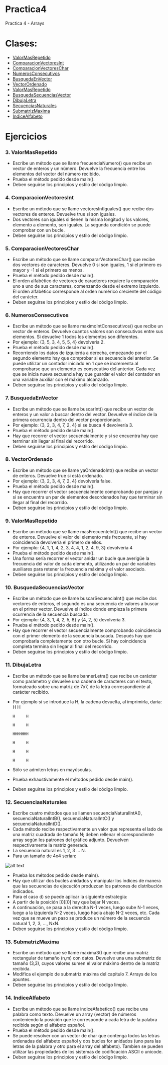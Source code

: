 # Practica4
Practica 4 - Arrays

# Clases:

- [ValorMasRepetido](https://github.com/DAM1Ignacio/Practica4#3-valormasrepetido)
- [ComparacionVectoresInt](https://github.com/DAM1Ignacio/Practica4#4-comparacionvectoresint)
- [ComparacionVectoresChar](https://github.com/DAM1Ignacio/Practica4#5-comparacionvectoreschar)
- [NumerosConsecutivos](https://github.com/DAM1Ignacio/Practica4#6-numerosconsecutivos)
- [BusquedaEnVector](https://github.com/DAM1Ignacio/Practica4#7-busquedaenvector)
- [VectorOrdenado](https://github.com/DAM1Ignacio/Practica4#8-vectorordenado)
- [ValorMasRepetido](https://github.com/DAM1Ignacio/Practica4#9-valormasrepetido)
- [BusquedaSecuenciasVector](https://github.com/DAM1Ignacio/Practica4#10-busquedasecuenciasvectora)
- [DibujaLetra](https://github.com/DAM1Ignacio/Practica4#11-dibujaletra)
- [SecuenciasNaturales](https://github.com/DAM1Ignacio/Practica4#12-secuenciasnaturales)
- [SubmatrizMaxima](https://github.com/DAM1Ignacio/Practica4#13-submatrizmaxima)
- [IndiceAlfabeto](https://github.com/DAM1Ignacio/Practica4#14-IndiceAlfabeto)


# Ejercicios
### 3. ValorMasRepetido
  - Escribe un método que se llame frecuenciaNumero() que recibe un vector de enteros y un número. Devuelve la frecuencia entre los elementos del vector del número recibido.
  - Prueba el método pedido desde main().
  - Deben seguirse los principios y estilo del código limpio.
    
### 4. ComparacionVectoresInt
  - Escribe un método que se llame vectoresIntIguales() que recibe dos vectores de enteros. Devuelve true si son iguales.
  - Dos vectores son iguales si tienen la misma longitud y los valores, elemento a elemento, son iguales. La segunda condición se puede comprobar con un bucle.
  - Deben seguirse los principios y estilo del código limpio.
### 5. ComparacionVectoresChar
  - Escribe un método que se llame compararVectoresChar() que recibe dos vectores de caracteres. Devuelve 0 si son iguales, 1 si el primero es mayor y -1 si el primero es menos.
  - Prueba el método pedido desde main().
  - El orden alfabético de vectores de caracteres requiere la comparación uno a uno de sus caracteres, comenzando desde el extremo izquierdo. El orden alfabético corresponde al orden numérico creciente del código del carácter.
  - Deben seguirse los principios y estilo del código limpio.
### 6. NumerosConsecutivos
  - Escribe un método que se llame maximoIntConsecutivos() que recibe un vector de enteros. Devuelve cuantos valores son consecutivos entre sus elementos. Si devuelve 1 todos los elementos son diferentes.
  - Por ejemplo: {3, 5, 3, 4, 5, 5, 4} devolvería 2.
  - Prueba el método pedido desde main().
  - Recorriendo los datos de izquierda a derecha, empezando por el segundo elemento hay que comprobar si es secuencia del anterior. Se puede utilizar un contador iniciado en 1 que se incrementa al comprobarse que un elemento es consecutivo del anterior. Cada vez que se inicia nueva secuencia hay que guardar el valor del contador en una variable auxiliar con el máximo alcanzado.
  - Deben seguirse los principios y estilo del código limpio.
### 7. BusquedaEnVector
  - Escribe un método que se llame buscarInt() que recibe un vector de enteros y un valor a buscar dentro del vector. Devuelve el índice de la primera ocurrencia dentro del vector proporcionado.
  - Por ejemplo: {3, 2, 3, 4, 7, 2, 4} si se busca 4 devolvería 3.
  - Prueba el método pedido desde main().
  - Hay que recorrer el vector secuencialmente y si se encuentra hay que terminar sin llegar al final del recorrido.
  - Deben seguirse los principios y estilo del código limpio.
### 8. VectorOrdenado
  - Escribe un método que se llame yaOrdenadoInt() que recibe un vector de enteros. Devuelve true si está ordenado.
  - Por ejemplo: {3, 2, 3, 4, 7, 2, 4} devolvería false.
  - Prueba el método pedido desde main().
  - Hay que recorrer el vector secuencialmente comprobando por parejas y si se encuentra un par de elementos desordenados hay que terminar sin llegar al final del recorrido.
  - Deben seguirse los principios y estilo del código limpio.
### 9. ValorMasRepetido
  - Escribe un método que se llame masFrecuenteInt() que recibe un vector de enteros. Devuelve el valor del elemento más frecuente, si hay coincidencia devolvería el primero de ellos.
  - Por ejemplo: {4, 1, 1, 4, 2, 3, 4, 4, 1, 2, 4, 9, 3} devolvería 4
  - Prueba el método pedido desde main().
  - Una forma sería recorrer el vector anidar un bucle que averigüe la frecuencia del valor de cada elemento, utilizando un par de variables auxiliares para retener la frecuencia máxima y el valor asociado.
  - Deben seguirse los principios y estilo del código limpio.
### 10. BusquedaSecuenciasVector
  - Escribe un método que se llame buscarSecuenciaInt() que recibe dos vectores de enteros, el segundo es una secuencia de valores a buscar en el primer vector. Devuelve el índice donde empieza la primera ocurrencia de la secuencia buscada.
  - Por ejemplo: {4, 3, 1, 4, 2, 5, 8} y {4, 2, 5} devolvería 3.
  - Prueba el método pedido desde main().
  - Hay que recorrer el vector secuencialmente comprobando coincidencia con el primer elemento de la secuencia buscada. Después hay que comprobarla completamente con otro bucle. Si hay coincidencia completa termina sin llegar al final del recorrido.
  - Deben seguirse los principios y estilo del código limpio.
### 11. DibujaLetra
  - Escribe un método que se llame bannerLetra() que recibe un carácter como parámetro y devuelve una cadena de caracteres con el texto, formateado sobre una matriz de 7x7, de la letra correspondiente al carácter recibido.
  - Por ejemplo si se introduce la H, la cadena devuelta, al imprimirla, daría:
        H     H

        H     H

        H     H
 
        HHHHHHH
 
        H     H     
 
        H     H

        H     H

  - Sólo se admiten letras en mayúsculas.
  - Prueba exhaustivamente el métodos pedido desde main().
  - Deben seguirse los principios y estilo del código limpio.
### 12. SecuenciasNaturales
  - Escribe cuatro métodos que se llamen secuenciaNaturalIntA(), secuenciaNaturalIntB(), secuenciaNaturalIntC() y secuenciaNaturalIntD().
  - Cada método recibe respectivamente un valor que representa el lado de una matriz cuadrada de tamaño N; deben rellenar el corespondiente array según los patrones del gráfico adjunto. Devuelven respectivamente la matriz generada.
  - La secuencia natural es 1, 2, 3 ... N.
  - Para un tamaño de 4x4 serían:
  
  ![alt text](http://i.imgur.com/RYjfYT9.png)

  - Prueba los métodos pedido desde main().
  - Hay que utilizar dos bucles anidados y manipular los índices de manera que las secuencias de ejecución produzcan los patrones de distribución indicados.
  - Para el caso d) se puede aplicar la siguiente estrategia:
  - A partir de la posición [0][0] hay que bajar N veces.
  - A continuación, se pasa a la derecha N-1 veces, luego sube N-1 veces, luego a la izquierda N-2 veces, luego hacia abajo N-2 veces, etc. Cada vez que se mueve un paso se produce un número de la secuencia natural 1, 2, 3, ..., NxN.
  - Deben seguirse los principios y estilo del código limpio.
### 13. SubmatrizMaxima
  - Escribe un método que se llame maxima3() que recibe una matriz rectangular de tamaño (n,m) con datos. Devuelve una una submatriz de tamaño (3,3), cuyos valores sumen el valor máximo dentro de la matriz recibida.
  - Modifica el ejemplo de submatriz máxima del capitulo 7. Arrays de los apuntes.
  - Deben seguirse los principios y estilo del código limpio.
### 14. IndiceAlfabeto
  - Escribe un método que se llame indiceAfabetico() que recibe una palabra como texto. Devuelve un array (vector) de números conteniendo la posición que le corresponde a cada letra de la palabra recibida según el alfabeto español.
  - Prueba el método pedido desde main().
  - Se puede resolver con un vector de char que contenga todos las letras ordenadas del alfabeto español y dos bucles for anidados (uno para las letras de la palabra y otro para el array del alfabeto). Tambien se pueden utilizar las propiedades de los sistemas de codificación ASCII o unicode.
  - Deben seguirse los principios y estilo del código limpio.
